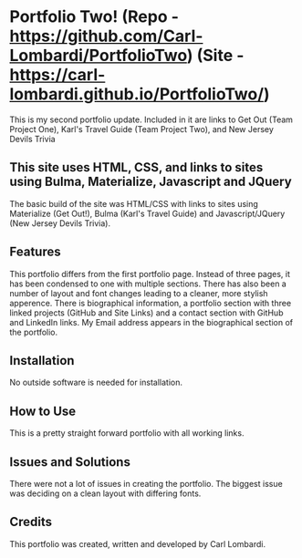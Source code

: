 # Portfolio Two! (Repo - https://github.com/Carl-Lombardi/PortfolioTwo) (Site - https://carl-lombardi.github.io/PortfolioTwo/)
This is my second portfolio update. Included in it are links to Get Out (Team Project One), Karl's Travel Guide (Team Project Two), and New Jersey Devils Trivia 

## This site uses HTML, CSS, and links to sites using Bulma, Materialize, Javascript and JQuery 
The basic build of the site was HTML/CSS with links to sites using Materialize (Get Out!), Bulma (Karl's Travel Guide) and Javascript/JQuery (New Jersey Devils Trivia).

## Features
This portfolio differs from the first portfolio page. Instead of three pages, it has been condensed to one with multiple sections. There has also been a number of layout and font changes leading to a cleaner, more stylish apperence. There is biographical information, a portfolio section with three linked projects (GitHub and Site Links) and a contact section with GitHub and LinkedIn links. My Email address appears in the biographical section of the portfolio. 

## Installation 
No outside software is needed for installation. 

## How to Use
This is a pretty straight forward portfolio with all working links. 

## Issues and Solutions
There were not a lot of issues in creating the portfolio. The biggest issue was deciding on a clean layout with differing fonts. 

## Credits
This portfolio was created, written and developed by Carl Lombardi. 